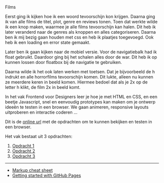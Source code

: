 Films 

Eerst ging ik kijken hoe ik een woord tevoorschijn kon krijgen. Daarna ging ik van alle films de titel, plot, genre en reviews tonen. 
Toen dat werkte wilde ik een knop maken, waarmee je alle films tevoorschijn kan halen. Dit heb ik later veranderd naar de genres als knoppen en alles categoriseren. 
Daarna ben ik mij bezig gaan houden met css en heb ik plaatjes toegevoegd. Ook heb ik een loading en error state gemaakt.

Later ben ik gaan kijken naar de mobiel versie. Voor de navigatiebalk had ik float gebruikt. Daardoor ging bij het schalen alles door de war. Dit heb ik op kunnen lossen door floatbox bij de navigatie te gebruiken. 

Daarna wilde ik het ook laten werken met toetsen. Dat je bijvoorbeeld de h indrukt en alle horrorfilms tevoorschijn komen. Dit lukte, alleen nu kunnen ze meerdere keren in beeld komen. Hiermee bedoel dat als je 2x op de letter h klikt, de film 2x in beeld komt.


In het vak Frontend voor Designers leer je hoe je met HTML en CSS, en een beetje Javascript, snel en eenvoudig prototypes kan maken om je ontwerp ideeën te testen in een browser. We gaan animeren, responsive layouts uitproberen en interactie coderen ...

Dit is de [online url](file:///Users/desireevandam/Documents/GitHub/frontendvoordesigners/opdracht3/v1/index.html) met de opdrachten om te kunnen bekijken en testen in een browser.

Het vak bestaat uit 3 opdrachten:

1. [Opdracht 1](opdracht1/)
2. [Opdracht 2](opdracht2/)
3. [Opdracht 3](opdracht3/)


---
- [Markup cheat sheet](https://github.com/adam-p/markdown-here/wiki/Markdown-Cheatsheet)
- [Getting started with GitHub Pages](https://guides.github.com/features/pages/)
